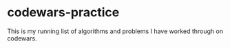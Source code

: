 # codewars-practice
This is my running list of algorithms and problems I have worked through on codewars. 
